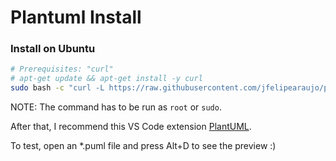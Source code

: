 # Plantuml Install

### Install on Ubuntu

``` sh
# Prerequisites: "curl"
# apt-get update && apt-get install -y curl
sudo bash -c "curl -L https://raw.githubusercontent.com/jfelipearaujo/plantuml-install/main/plantuml-install-ubuntu.sh | bash"
```

NOTE: The command has to be run as `root` or `sudo`.

After that, I recommend this VS Code extension [PlantUML](https://marketplace.visualstudio.com/items?itemName=jebbs.plantuml).

To test, open an *.puml file and press Alt+D to see the preview :)
